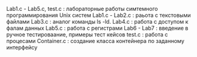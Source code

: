 Lab1.c - Lab5.c, test.c : лабораторные работы симтемного программирования Unix систем
Lab1.c - Lab2.c : раьота с текстовыми файлами
Lab3.c : аналог команды ls -ld.
Lab4.c :  работа с доступом к фалам данных
Lab5.c : работа с регистрами
Lab6 - Lab7 : введение в ручное тестироваание, примеры тест кейсов
test.c : работа с процесами
Container.c : создание класса контейнера по заданному интерфейсу
